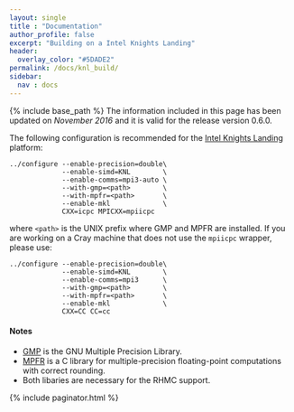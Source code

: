 ```yaml
---
layout: single
title : "Documentation"
author_profile: false
excerpt: "Building on a Intel Knights Landing"
header:
  overlay_color: "#5DADE2"
permalink: /docs/knl_build/
sidebar:
  nav : docs
---
```

{% include base_path %}
The information included in this page has been updated on *November 2016* and it is valid for the release version 0.6.0.


The following configuration is recommended for the [Intel Knights Landing](http://ark.intel.com/products/codename/48999/Knights-Landing) platform:

``` text
../configure --enable-precision=double\
             --enable-simd=KNL        \
             --enable-comms=mpi3-auto \
             --with-gmp=<path>        \
             --with-mpfr=<path>       \
             --enable-mkl             \
             CXX=icpc MPICXX=mpiicpc
```

where `<path>` is the UNIX prefix where GMP and MPFR are installed. If you are working on a Cray machine that does not use the `mpiicpc` wrapper, please use:

``` text
../configure --enable-precision=double\
             --enable-simd=KNL        \
             --enable-comms=mpi3      \
             --with-gmp=<path>        \
             --with-mpfr=<path>       \
             --enable-mkl             \
             CXX=CC CC=cc
```


#### Notes
- [GMP](https://gmplib.org/) is the GNU Multiple Precision Library.
- [MPFR](http://www.mpfr.org/) is a C library for multiple-precision floating-point computations with correct rounding.
- Both libaries are necessary for the RHMC support. 




{% include paginator.html %}